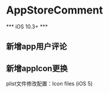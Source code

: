 #  AppStoreComment

*** iOS 10.3+ ***



## 新增app用户评论

## 新增appIcon更换
   plist文件修改配置：Icon files (iOS 5)
   
